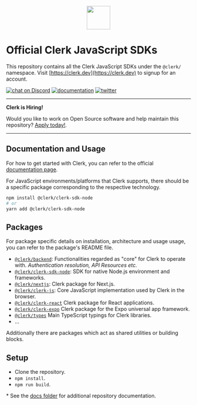 <p align="center">
  <a href="https://clerk.dev?utm_source=github&utm_medium=clerk_javascript" target="_blank" rel="noopener noreferrer">
    <picture>
      <source media="(prefers-color-scheme: dark)" srcset="https://images.clerk.dev/static/logo-dark-mode-400x400.png">
      <img src="https://images.clerk.dev/static/logo-light-mode-400x400.png" height="64">
    </picture>
  </a>
  <br />
</p>

# Official Clerk JavaScript SDKs

This repository contains all the Clerk JavaScript SDKs under the `@clerk/` namespace. Visit [https://clerk.dev](https://clerk.dev) to signup for an account.

[![chat on Discord](https://img.shields.io/discord/856971667393609759.svg?logo=discord)](https://discord.com/invite/b5rXHjAg7A)
[![documentation](https://img.shields.io/badge/documentation-clerk-green.svg)](https://docs.clerk.dev)
[![twitter](https://img.shields.io/twitter/follow/ClerkDev?style=social)](https://twitter.com/intent/follow?screen_name=ClerkDev)

---

**Clerk is Hiring!**

Would you like to work on Open Source software and help maintain this repository? [Apply today!](https://apply.workable.com/clerk-dev/).

---

## Documentation and Usage

For how to get started with Clerk, you can refer to the official [documentation page](https://docs.clerk.dev/).

For JavaScript environments/platforms that Clerk supports, there should be a specific package corresponding to the respective technology.

```sh
npm install @clerk/clerk-sdk-node
# or
yarn add @clerk/clerk-sdk-node
```

## Packages

For package specific details on installation, architecture and usage usage, you can refer to the package's README file.

- [`@clerk/backend`](./packages/backend): Functionalities regarded as "core" for Clerk to operate with. _Authentication resolution, API Resources etc._
- [`@clerk/clerk-sdk-node`](./packages/sdk-node): SDK for native Node.js environment and frameworks.
- [`@clerk/nextjs`](./packages/nextjs): Clerk package for Next.js.
- [`@clerk/clerk-js`](./packages/clerk-js): Core JavaScript implementation used by Clerk in the browser.
- [`@clerk/clerk-react`](./packages/react) Clerk package for React applications.
- [`@clerk/clerk-expo`](./packages/expo) Clerk package for the Expo universal app framework.
- [`@clerk/types`](./packages/types) Main TypeScript typings for Clerk libraries.
- ...

Additionally there are packages which act as shared utilities or building blocks.

## Setup

- Clone the repository.
- `npm install`.
- `npm run build`.

\* See the [docs folder](./docs) for additional repository documentation.
